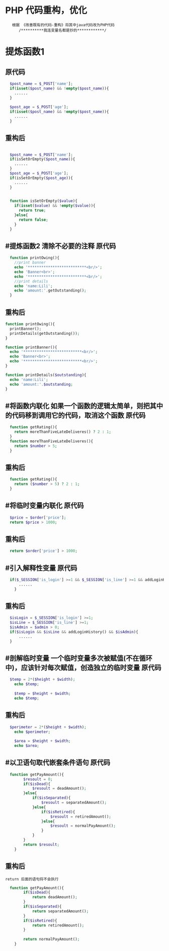# PHP 代码重构，优化
       根据 《改善既有的代码-重构》将其中java代码改为PHP代码
          /**********我连变量名都是抄的************/

# 提炼函数1
原代码
------
```php
  $post_name = $_POST['name'];
  if(isset($post_name) && !empty($post_name)){
    ......
  }
  
  $post_age = $_POST['age'];
  if(isset($post_name) && !empty($post_name)){
    ......
  }
```
重构后
------
```php
  
  $post_name = $_POST['name'];
  if(isSetOrEmpty($post_name)){
    ......
  }
  $post_age = $_POST['age'];
  if(isSetOrEmpty($post_age)){
    ......
  }
   

  function isSetOrEmpty($value){
    if(isset($value) && !empty($value)){
      return true;
    }else{
      return false;
    }
  }
```
#提炼函数2 清除不必要的注释
原代码
------
```php
  function printOwing(){
    //print banner
    echo '**************************<br/>';
    echo 'Banner<br>';
    echo '**************************<br/>';
    //print details
    echo 'name:Lili';
    echo 'amount:'.getOutstanding();
  }
```
重构后
------
```php
function printOwing(){
  printBanner();
  printDetails(getOutstanding());
}

function printBanner(){
  echo '**************************<br/>';
  echo 'Banner<br>';
  echo '**************************<br/>';
}

function printDetails($outstanding){
  echo 'name:Lili';
  echo 'amount:'.$outstanding;
}
```
#将函数内联化
    如果一个函数的逻辑太简单，则把其中的代码移到调用它的代码，取消这个函数
原代码
------
```php
  function getRating(){
    return moreThanFiveLateDeliveres() ? 2 : 1;
  }
  function moreThanFiveLateDeliveres(){
    return $number > 5;
  }
```
重构后
------
```php
  function getRating(){
    return ($number > 5) ? 2 : 1;
  }
```
#将临时变量内联化
原代码
------
```php
  $price = $order['price'];
  return $price > 1000; 
```
重构后
------
```php
  return $order['price'] > 1000;
```
#引入解释性变量
原代码
------
```php
  if($_SESSION['is_login'] >=1 && $_SESSION['is_line'] >=1 && addLoginHistory() && $admin > 0){
	  ......
	}
```
重构后
------
```php
  $isLogin = $_SESSION['is_login'] >=1;
  $isLine = $_SESSION['is_line'] >=1;
  $isAdmin = $admin > 0;
  if($isLogin && $isLine && addLoginHistory() && $isAdmin){
      ......
  }
```
#剖解临时变量
    一个临时变量多次被赋值(不在循环中)，应该针对每次赋值，创造独立的临时变量
原代码
------
```php
  $temp = 2*($height + $width);
	echo $temp;
  
	$temp = $height + $width;
	echo $temp;
```
重构后
------
```php
  $perimeter = 2*($height + $width);
	echo $perimeter;
  
	$area = $height + $width;
	echo $area;
```
#以卫语句取代嵌套条件语句
原代码
------
```php
  function getPayAmount(){
	    $resoult = 0;
	    if($isDead){
	        $resoult = deadAmount();
	    }else{
	        if($isSeparated){
	            $resoult = separatedAmount();
	        }else{
	            if($isRetired){
	                $resoult = retiredAmount();
	            }else{
	                $resoult = normalPayAmount();
	            }
	        }
	    }
	    return $resoult;
	}
```
重构后
------
    return 后面的语句将不会执行
```php
  function getPayAmount(){
	    if($isDead){
	        return deadAmount();
	    }
	    if($isSeparated){
	        return separatedAmount();
	    }
	    if($isRetired){
	        return retiredAmount();
	    }
	    
	    return normalPayAmount();
	}
```
